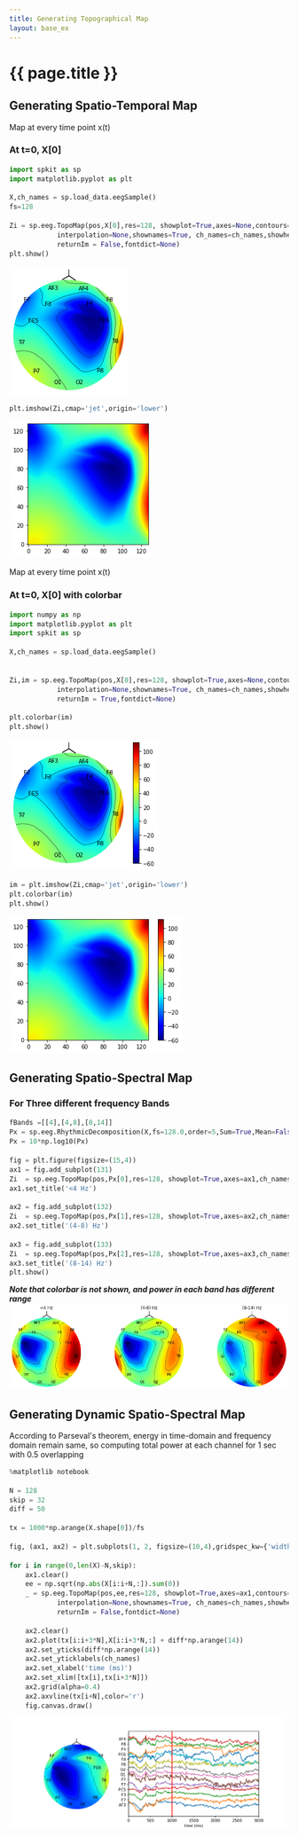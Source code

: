 ```yaml
---
title: Generating Topographical Map
layout: base_ex
---
```


# {{ page.title }}


## Generating Spatio-Temporal Map

Map at every time point x(t)

### At t=0, X[0]

```python
import spkit as sp
import matplotlib.pyplot as plt

X,ch_names = sp.load_data.eegSample()
fs=128

Zi = sp.eeg.TopoMap(pos,X[0],res=128, showplot=True,axes=None,contours=True,showsensors=True,
            interpolation=None,shownames=True, ch_names=ch_names,showhead=True,vmin=None,vmax=None,
            returnIm = False,fontdict=None)
plt.show()    
```    

<img src = "figures/eeg_topo_1.png" >

```python
plt.imshow(Zi,cmap='jet',origin='lower')

```
<img src = "figures/eeg_topo_sqr_1.png" >


Map at every time point x(t)

### At t=0, X[0] with colorbar

```python
import numpy as np
import matplotlib.pyplot as plt
import spkit as sp

X,ch_names = sp.load_data.eegSample()


Zi,im = sp.eeg.TopoMap(pos,X[0],res=128, showplot=True,axes=None,contours=True,showsensors=True,
            interpolation=None,shownames=True, ch_names=ch_names,showhead=True,vmin=None,vmax=None,
            returnIm = True,fontdict=None)

plt.colorbar(im)
plt.show()    
```    

<img src = "figures/eeg_topo_2.png" >

```python
im = plt.imshow(Zi,cmap='jet',origin='lower')
plt.colorbar(im)
plt.show() 

```

<img src = "figures/eeg_topo_sqr_2.png" >



## Generating Spatio-Spectral Map

### For Three different frequency Bands

```python
fBands =[[4],[4,8],[8,14]]
Px = sp.eeg.RhythmicDecomposition(X,fs=128.0,order=5,Sum=True,Mean=False,SD=False,fBands=fBands)[0]
Px = 10*np.log10(Px)

fig = plt.figure(figsize=(15,4))
ax1 = fig.add_subplot(131)
Zi  = sp.eeg.TopoMap(pos,Px[0],res=128, showplot=True,axes=ax1,ch_names=ch,vmin=None,vmax=None)
ax1.set_title('<4 Hz')

ax2 = fig.add_subplot(132)
Zi  = sp.eeg.TopoMap(pos,Px[1],res=128, showplot=True,axes=ax2,ch_names=ch,vmin=None,vmax=None)
ax2.set_title('(4-8) Hz')

ax3 = fig.add_subplot(133)
Zi  = sp.eeg.TopoMap(pos,Px[2],res=128, showplot=True,axes=ax3,ch_names=ch,vmin=None,vmax=None)
ax3.set_title('(8-14) Hz')
plt.show()
```
***Note that colorbar is not shown, and power in each band has different range***
<img src = "figures/eeg_ssfi_1.png" > 



## Generating Dynamic Spatio-Spectral Map

According to Parseval's theorem, energy in time-domain and frequency domain remain same, so computing total power at each channel for 1 sec with 0.5 overlapping


```python
%matplotlib notebook

N = 128
skip = 32
diff = 50

tx = 1000*np.arange(X.shape[0])/fs

fig, (ax1, ax2) = plt.subplots(1, 2, figsize=(10,4),gridspec_kw={'width_ratios': [1,2]})

for i in range(0,len(X)-N,skip):
    ax1.clear()
    ee = np.sqrt(np.abs(X[i:i+N,:]).sum(0))
    _ = sp.eeg.TopoMap(pos,ee,res=128, showplot=True,axes=ax1,contours=True,showsensors=True,
            interpolation=None,shownames=True, ch_names=ch_names,showhead=True,vmin=None,vmax=None,
            returnIm = False,fontdict=None)
    
    ax2.clear()
    ax2.plot(tx[i:i+3*N],X[i:i+3*N,:] + diff*np.arange(14))
    ax2.set_yticks(diff*np.arange(14))
    ax2.set_yticklabels(ch_names)
    ax2.set_xlabel('time (ms)')
    ax2.set_xlim([tx[i],tx[i+3*N]])
    ax2.grid(alpha=0.4)
    ax2.axvline(tx[i+N],color='r')
    fig.canvas.draw()
```

<img src = "figures/eeg_dynamic_ssfi_1.gif"  width="500"> 
